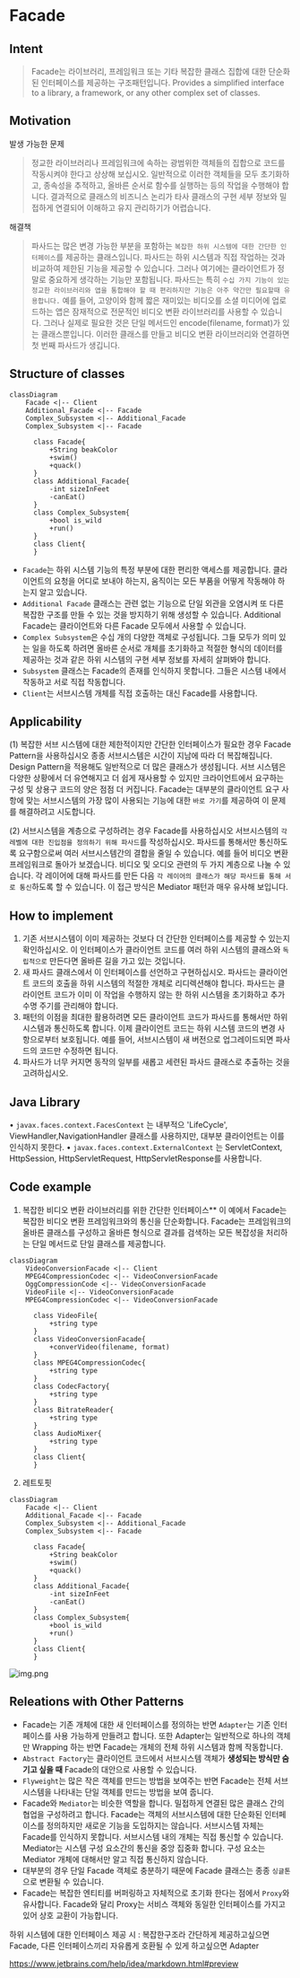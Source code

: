 
# Facade

## Intent
> Facade는 라이브러리, 프레임워크 또는 기타 복잡한 클래스 집합에 대한 단순화된 인터페이스를 제공하는 구조패턴입니다.
> Provides a simplified interface to a library, a framework, or any other complex set of classes.

## Motivation
발생 가능한 문제
> 정교한 라이브러리나 프레임워크에 속하는 광범위한 객체들의 집합으로 코드를 작동시켜야 한다고 상상해 보십시오. 일반적으로 이러한 객체들을 모두 초기화하고, 종속성을 추적하고, 올바른 순서로 함수를 실행하는 등의 작업을 수행해야 합니다. 결과적으로 클래스의 비즈니스 논리가 타사 클래스의 구현 세부 정보와 밀접하게 연결되어 이해하고 유지 관리하기가 어렵습니다.

해결책
> 파사드는 많은 변경 가능한 부분을 포함하는 `복잡한 하위 시스템에 대한 간단한 인터페이스`를 제공하는 클래스입니다. 파사드는 하위 시스템과 직접 작업하는 것과 비교하여 제한된 기능을 제공할 수 있습니다. 그러나 여기에는 클라이언트가 정말로 중요하게 생각하는 기능만 포함됩니다.
파사드는 특히 `수십 가지 기능이 있는 정교한 라이브러리와 앱을 통합해야 할 때 편리하지만 기능은 아주 약간만 필요할때 유용합니다.`
예를 들어, 고양이와 함께 짧은 재미있는 비디오를 소셜 미디어에 업로드하는 앱은 잠재적으로 전문적인 비디오 변환 라이브러리를 사용할 수 있습니다. 그러나 실제로 필요한 것은 단일 메서드인 encode(filename, format)가 있는 클래스뿐입니다. 이러한 클래스를 만들고 비디오 변환 라이브러리와 연결하면 첫 번째 파사드가 생깁니다.

## Structure of classes
```mermaid
classDiagram
    Facade <|-- Client
    Additional_Facade <|-- Facade
    Complex_Subsystem <|-- Additional_Facade
    Complex_Subsystem <|-- Facade
    
      class Facade{
          +String beakColor
          +swim()
          +quack()
      }
      class Additional_Facade{
          -int sizeInFeet
          -canEat()
      }
      class Complex_Subsystem{
          +bool is_wild
          +run()
      }
      class Client{
      }
```

- `Facade`는 하위 시스템 기능의 특정 부분에 대한 편리한 액세스를 제공합니다. 클라이언트의 요청을 어디로 보내야 하는지, 움직이는 모든 부품을 어떻게 작동해야 하는지 알고 있습니다.
- `Additional Facade` 클래스는 관련 없는 기능으로 단일 외관을 오염시켜 또 다른 복잡한 구조를 만들 수 있는 것을 방지하기 위해 생성할 수 있습니다. Additional Facade는 클라이언트와 다른 Facade 모두에서 사용할 수 있습니다.
- `Complex Subsystem`은 수십 개의 다양한 객체로 구성됩니다. 그들 모두가 의미 있는 일을 하도록 하려면 올바른 순서로 개체를 초기화하고 적절한 형식의 데이터를 제공하는 것과 같은 하위 시스템의 구현 세부 정보를 자세히 살펴봐야 합니다.
- `Subsystem` 클래스는 Facade의 존재를 인식하지 못합니다. 그들은 시스템 내에서 작동하고 서로 직접 작동합니다.
- `Client`는 서브시스템 개체를 직접 호출하는 대신 Facade를 사용합니다.


## Applicability
(1) 복잡한 서브 시스템에 대한 제한적이지만 간단한 인터페이스가 필요한 경우 Facade Pattern을 사용하십시오
종종 서브시스템은 시간이 지남에 따라 더 복잡해집니다. Design Pattern을 적용해도 일반적으로 더 많은 클래스가 생성됩니다. 서브 시스템은 다양한 상황에서 더 유연해지고 더 쉽게 재사용할 수 있지만 크라이언트에서 요구하는 구성 및 상용구 코드의 양은 점점 더 커집니다. Facade는 대부분의 클라이언트 요구 사항에 맞는 서브시스템의 가장 많이 사용되는 기능에 대한 `바로 가기`를 제공하여 이 문제를 해결하려고 시도합니다.

(2) 서브시스템을 계층으로 구성하려는 경우 Facade를 사용하십시오
서브시스템의 `각 레벨에 대한 진입점을 정의하기 위해 파사드`를 작성하십시오. 파사드를 통해서만 통신하도록 요구함으로써 여러 서브시스템간의 결합을 줄일 수 있습니다.
예를 들어 비디오 변환 프레임워크로 돌아가 보겠습니다. 비디오 및 오디오 관련의 두 가지 계층으로 나눌 수 있습니다. 각 레이어에 대해 파사드를 만든 다음 `각 레이어의 클래스가 해당 파사드를 통해 서로 통신`하도록 할 수 있습니다. 이 접근 방식은 Mediator 패턴과 매우 유사해 보입니다.

## How to implement
1. 기존 서브시스템이 이미 제공하는 것보다 더 간단한 인터페이스를 제공할 수 있는지 확인하십시오. 이 인터페이스가 클라이언트 코드를 여러 하위 시스템의 클래스와 `독립적으로` 만든다면 올바른 길을 가고 있는 것입니다.
2. 새 파사드 클래스에서 이 인터페이스를 선언하고 구현하십시오. 파사드는 클라이언트 코드의 호출을 하위 시스템의 적절한 개체로 리디렉션해야 합니다. 파사드는 클라이언트 코드가 이미 이 작업을 수행하지 않는 한 하위 시스템을 초기화하고 추가 수명 주기를 관리해야 합니다.
3. 패턴의 이점을 최대한 활용하려면 모든 클라이언트 코드가 파사드를 통해서만 하위 시스템과 통신하도록 합니다. 이제 클라이언트 코드는 하위 시스템 코드의 변경 사항으로부터 보호됩니다. 예를 들어, 서브시스템이 새 버전으로 업그레이드되면 파사드의 코드만 수정하면 됩니다.
4. 파사드가 너무 커지면 동작의 일부를 새롭고 세련된 파사드 클래스로 추출하는 것을 고려하십시오.
## Java Library
• `javax.faces.context.FacesContext` 는 내부적으 'LifeCycle', ViewHandler,NavigationHandler 클래스를 사용하지만, 대부분 클라이언트는 이를 인식하지 못한다.
• `javax.faces.context.ExternalContext` 는  ServletContext, HttpSession, HttpServletRequest, HttpServletResponse를 사용합니다. 


## Code example

1) 복잡한 비디오 변환 라이브러리를 위한 간단한 인터페이스**
   이 예에서 Facade는 복잡한 비디오 변환 프레임워크와의 통신을 단순화합니다.
   Facade는 프레임워크의 올바른 클래스를 구성하고 올바른 형식으로 결과를 검색하는 모든 복잡성을 처리하는 단일 메서드로 단일 클래스를 제공합니다.
```mermaid
classDiagram
    VideoConversionFacade <|-- Client
    MPEG4CompressionCodec <|-- VideoConversionFacade
    OggCompressionCode <|-- VideoConversionFacade
    VideoFiile <|-- VideoConversionFacade
    MPEG4CompressionCodec <|-- VideoConversionFacade

      class VideoFile{
          +string type
      }
      class VideoConversionFacade{
          +converVideo(filename, format)
      }
      class MPEG4CompressionCodec{
          +string type
      }
      class CodecFactory{
          +string type
      }
      class BitrateReader{
          +string type
      }
      class AudioMixer{
          +string type
      }
      class Client{
      }
```


2) 레트토핏
```mermaid
classDiagram
    Facade <|-- Client
    Additional_Facade <|-- Facade
    Complex_Subsystem <|-- Additional_Facade
    Complex_Subsystem <|-- Facade
      
      class Facade{
          +String beakColor
          +swim()
          +quack()
      }
      class Additional_Facade{
          -int sizeInFeet
          -canEat()
      }
      class Complex_Subsystem{
          +bool is_wild
          +run()
      }
      class Client{
      }
```
![img.png](img.png)



## Releations with Other Patterns
- Facade는 기존 개체에 대한 새 인터페이스를 정의하는 반면 `Adapter`는 기존 인터페이스를 사용 가능하게 만들려고 합니다. 또한 Adapter는 일반적으로 하나의 객체만 Wrapping 하는 반면 Facade는 개체의 전체 하위 시스템과 함께 작동합니다.
- `Abstract Factory`는 클라이언트 코드에서 서브시스템 객체가 **생성되는 방식만 숨기고 싶을 때** Facade의 대안으로 사용할 수 있습니다.
- `Flyweight`는 많은 작은 객체를 만드는 방법을 보여주는 반면 Facade는 전체 서브시스템을 나타내는 단일 객체를 만드는 방법을 보여 줍니다.
- Facade와 `Mediator`는 비슷한 역할을 합니다. 밀접하게 연결된 많은 클래스 간의 협업을 구성하려고 합니다. Facade는 객체의 서브시스템에 대한 단순화된 인터페이스를 정의하지만 새로운 기능을 도입하지는 않습니다. 서브시스템 자체는 Facade를 인식하지 못합니다. 서브시스템 내의 개체는 직접 통신할 수 있습니다. Mediator는 시스템 구성 요소간의 통신을 중앙 집중화 합니다. 구성 요소는 Mediator 개체에 대해서만 알고 직접 통신하지 않습니다.
- 대부분의 경우 단일 Facade 객체로 충분하기 때문에 Facade 클래스는 종종 `싱글톤`으로 변환될 수 있습니다.
- Facade는 복잡한 엔티티를 버퍼링하고 자체적으로 초기화 한다는 점에서 `Proxy`와 유사합니다. Facade와 달리 Proxy는 서비스 객체와 동일한 인터페이스를 가지고 있어 상호 교환이 가능합니다.



하위 시스템에 대한 인터페이스 제공 시 : 복잡한구조라 간단하게 제공하고싶으면 Facade, 다른 인터페이스끼리 자유롭게 호환될 수 있게 하고싶으면 Adapter



https://www.jetbrains.com/help/idea/markdown.html#preview
